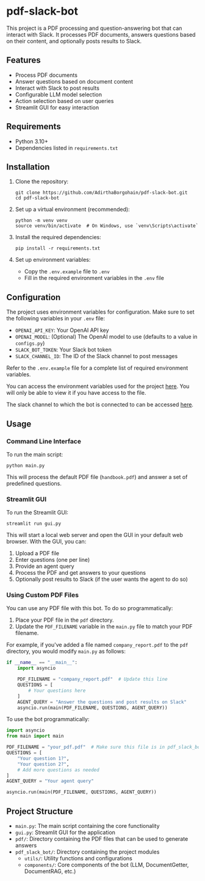 # pdf-slack-bot

This project is a PDF processing and question-answering bot that can interact with Slack. It processes PDF documents,
answers questions based on their content, and optionally posts results to Slack.

## Features

- Process PDF documents
- Answer questions based on document content
- Interact with Slack to post results
- Configurable LLM model selection
- Action selection based on user queries
- Streamlit GUI for easy interaction

## Requirements

- Python 3.10+
- Dependencies listed in `requirements.txt`

## Installation

1. Clone the repository:
   ```
   git clone https://github.com/AdirthaBorgohain/pdf-slack-bot.git
   cd pdf-slack-bot
   ```

2. Set up a virtual environment (recommended):
   ```
   python -m venv venv
   source venv/bin/activate  # On Windows, use `venv\Scripts\activate`
   ```

3. Install the required dependencies:
   ```
   pip install -r requirements.txt
   ```

4. Set up environment variables:
    - Copy the `.env.example` file to `.env`
    - Fill in the required environment variables in the `.env` file

## Configuration

The project uses environment variables for configuration. Make sure to set the following variables in your `.env` file:

- `OPENAI_API_KEY`: Your OpenAI API key
- `OPENAI_MODEL`: (Optional) The OpenAI model to use (defaults to a value in `configs.py`)
- `SLACK_BOT_TOKEN`: Your Slack bot token
- `SLACK_CHANNEL_ID`: The ID of the Slack channel to post messages

Refer to the `.env.example` file for a complete list of required environment variables.

You can access the environment variables used for the
project [here](https://docs.google.com/document/d/1CvZEH6jNoNtfENB0ieX3EhShLJVG5EPmEqU_5Zs2394/edit?usp=sharing). You
will only be able to view it if you have access to the file.

The slack channel to which the bot is connected to can be
accessed [here](https://zaniachallenge.slack.com/archives/C07LD7N44UB).

## Usage

### Command Line Interface

To run the main script:

```
python main.py
```

This will process the default PDF file (`handbook.pdf`) and answer a set of predefined questions.

### Streamlit GUI

To run the Streamlit GUI:

```
streamlit run gui.py
```

This will start a local web server and open the GUI in your default web browser. With the GUI, you can:

1. Upload a PDF file
2. Enter questions (one per line)
3. Provide an agent query
4. Process the PDF and get answers to your questions
5. Optionally post results to Slack (if the user wants the agent to do so)

### Using Custom PDF Files

You can use any PDF file with this bot. To do so programmatically:

1. Place your PDF file in the `pdf` directory.
2. Update the `PDF_FILENAME` variable in the `main.py` file to match your PDF filename.

For example, if you've added a file named `company_report.pdf` to the `pdf` directory, you would
modify `main.py` as follows:

```python
if __name__ == "__main__":
    import asyncio

    PDF_FILENAME = "company_report.pdf"  # Update this line
    QUESTIONS = [
        # Your questions here
    ]
    AGENT_QUERY = "Answer the questions and post results on Slack"
    asyncio.run(main(PDF_FILENAME, QUESTIONS, AGENT_QUERY))
```

To use the bot programmatically:

```python
import asyncio
from main import main

PDF_FILENAME = "your_pdf.pdf"  # Make sure this file is in pdf_slack_bot/pdf directory
QUESTIONS = [
    "Your question 1?",
    "Your question 2?",
    # Add more questions as needed
]
AGENT_QUERY = "Your agent query"

asyncio.run(main(PDF_FILENAME, QUESTIONS, AGENT_QUERY))
```

## Project Structure

- `main.py`: The main script containing the core functionality
- `gui.py`: Streamlit GUI for the application
- `pdf/`: Directory containing the PDF files that can be used to generate answers
- `pdf_slack_bot/`: Directory containing the project modules
    - `utils/`: Utility functions and configurations
    - `components/`: Core components of the bot (LLM, DocumentGetter, DocumentRAG, etc.)